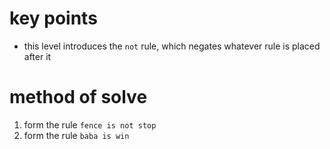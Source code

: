 # key points
* this level introduces the `not` rule, which negates whatever rule is placed after it
# method of solve
1) form the rule `fence is not stop`
2) form the rule `baba is win`
